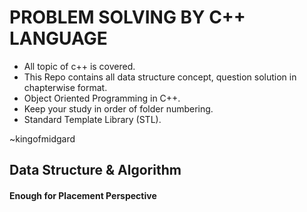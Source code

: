 <h1>PROBLEM SOLVING BY C++ LANGUAGE</h1>
<ul>
  <li>All topic of c++ is covered.</li>
  <li>This Repo contains all data structure concept, question solution in chapterwise format.</li>
  <li>Object Oriented Programming in C++.</li>
  <li>Keep your study in order of folder numbering.</li>
  <li>Standard Template Library (STL).</li>
</ul>
~kingofmidgard<br>
<h2>Data Structure & Algorithm</h2>
<h4>Enough for Placement Perspective</h4>
